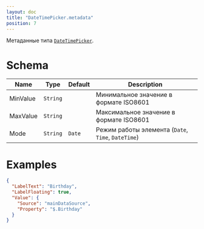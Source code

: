 ```yaml
---
layout: doc
title: "DateTimePicker.metadata"
position: 7
---
```


Метаданные типа [`DateTimePicker`](../).

# Schema

|Name|Type|Default|Description|
|----|----|-------|-----------|
|MinValue|`String`||Минимальное значение в формате ISO8601|
|MaxValue|`String`||Максимальное значение в формате ISO8601|
|Mode|`String`|`Date`|Режим работы элемента (`Date`, `Time`, `DateTime`)|

# Examples

```json
{
  "LabelText": "Birthday",
  "LabelFloating": true,
  "Value": {
    "Source": "mainDataSource",
    "Property": "$.Birthday"
  }
}
```
